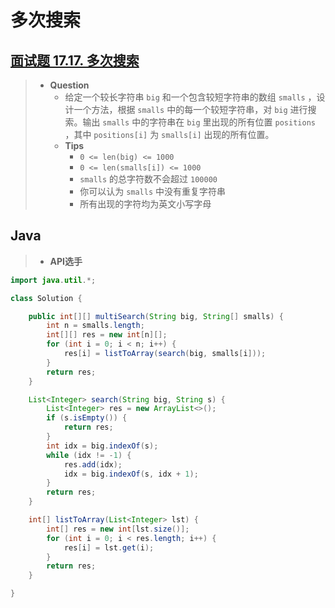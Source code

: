 # 多次搜索

## [面试题 17.17. 多次搜索](https://leetcode.cn/problems/multi-search-lcci/)

> - **Question**
>   - 给定一个较长字符串 `big` 和一个包含较短字符串的数组 `smalls` ，设计一个方法，根据 `smalls` 中的每一个较短字符串，对 `big` 进行搜索。输出 `smalls` 中的字符串在 `big` 里出现的所有位置 `positions` ，其中 `positions[i]` 为 `smalls[i]` 出现的所有位置。
>   - **Tips**
>     - `0 <= len(big) <= 1000`
>     - `0 <= len(smalls[i]) <= 1000`
>     - `smalls` 的总字符数不会超过 `100000`
>     - 你可以认为 `smalls` 中没有重复字符串
>     - 所有出现的字符均为英文小写字母

## Java

> - **API选手**

```java
import java.util.*;

class Solution {

    public int[][] multiSearch(String big, String[] smalls) {
        int n = smalls.length;
        int[][] res = new int[n][];
        for (int i = 0; i < n; i++) {
            res[i] = listToArray(search(big, smalls[i]));
        }
        return res;
    }

    List<Integer> search(String big, String s) {
        List<Integer> res = new ArrayList<>();
        if (s.isEmpty()) {
            return res;
        }
        int idx = big.indexOf(s);
        while (idx != -1) {
            res.add(idx);
            idx = big.indexOf(s, idx + 1);
        }
        return res;
    }

    int[] listToArray(List<Integer> lst) {
        int[] res = new int[lst.size()];
        for (int i = 0; i < res.length; i++) {
            res[i] = lst.get(i);
        }
        return res;
    }

}
```
